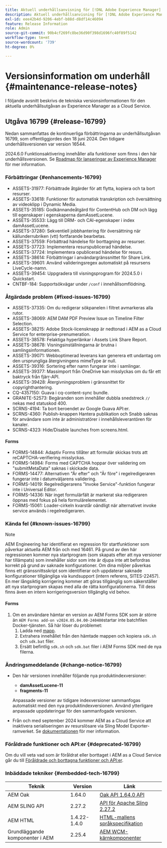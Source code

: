```yaml
---
title: Aktuell underhållsanvisning för [!DNL Adobe Experience Manager] as a Cloud Service.
description: Aktuell underhållsanvisning för [!DNL Adobe Experience Manager] as a Cloud Service.
exl-id: eee42b4d-9206-4ebf-b88d-d8df14c46094
feature: Release Information
role: Admin
source-git-commit: 90b4cf269fc8be36d90f398d1696fc40f89f5142
workflow-type: tm+mt
source-wordcount: '739'
ht-degree: 0%

---
```


# Versionsinformation om underhåll {#maintenance-release-notes}

I följande avsnitt beskrivs de tekniska versionsinformationen för den aktuella underhållsutgåvan av Experience Manager as a Cloud Service.

## Utgåva 16799 {#release-16799}

Nedan sammanfattas de kontinuerliga förbättringarna av underhållsutgåvan 16799, som offentliggjordes den 18 juni 2024. Den tidigare underhållsversionen var version 16544.

2024.6.0 Funktionsaktivering innehåller alla funktioner som finns i den här underhållsversionen. Se [Roadmap för lanseringar av Experience Manager](https://experienceleague.adobe.com/en/docs/experience-manager-release-information/aem-release-updates/update-releases-roadmap) för mer information.

### Förbättringar {#enhancements-16799}

* ASSETS-31977: Förbättrade åtgärder för att flytta, kopiera och ta bort resurser.
* ASSETS-33618: Funktioner för automatisk transkription och översättning av videoklipp i Dynamic Media.
* ASSETS-35185: Godkännandeåtgärd för ContentHub och DM och lägg till egenskaper i egenskaperna damAssetLucene.
* ASSETS-35533: Lägg till DRM- och CAI-egenskaper i index damAssetLucene.
* ASSETS-37280: Sekventiell jobbhantering för översättning när källunderrubriken (vtt) fortfarande bearbetas.
* ASSETS-37559: Förbättrad händelse för borttagning av resurser.
* ASSETS-37723: Implementera resurspublicerad händelse.
* ASSETS-37724: Implementera opublicerad händelse för resurs.
* ASSETS-38614: Förbättringar i användargränssnittet för Share Link.
* ASSETS-39601: Använd valideringsregex automatiskt på resursens LiveCycle-namn.
* ASSETS-39454: Uppgradera till visningsprogram för 2024.5.0 i Quickstart.
* CNTBF-184: Supportsökvägar under `/conf` i innehållsomflödning.

### Åtgärdade problem {#fixed-issues-16799}

* ASSETS-37335: Om du redigerar sökpanelen i filtret avmarkeras alla rutor.
* ASSETS-38069: AEM DAM PDF Preview Issue on Timeline Filter Selection.
* ASSETS-38215: Adobe Stock-licensknapp är nedtonad i AEM as a Cloud Service for enterprise-prenumeration.
* ASSETS-38578: Felaktiga hyperlänkar i Assets Link Share Report.
* ASSETS-38678: Visningsinställningarna är brutna i samlingsinformationen.
* ASSETS-39071: Webboptimerad leverans kan generera ett undantag om den ursprungliga återgivningens mimeType är null.
* ASSETS-39316: Sortering efter namn fungerar inte i samlingar.
* ASSETS-39377: Massimport från OneDrive kan misslyckas om du får ett baktryck från fjärr-API.
* ASSETS-39428: Återgivningsproblem i gränssnittet för copyrighthantering.
* CQ-4357150: Guava i cq-content-sync bundle.
* GRANITE-52573: Begäranden som innehåller dubbla snedstreck `//` nekas med statuskod 400.
* SCRNS-4194: Ta bort beroendet av Google Guava API:er.
* SCRNS-4360: Publish-knappen Hantera publikation och Snabb saknas för användare som inte är administratörer i innehållsleverantören för kanaler.
* SCRNS-4323: Hide/Disable launches from screens.html.

#### Forms

* FORMS-14844: Adaptiv Forms tillåter att formulär skickas trots att reCAPTCHA-verifiering misslyckas.
* FORMS-14984: Forms med CAPTCHA hoppar över validering om &quot;submitMetaData&quot; saknas i skickade data.
* FORMS-14477: Alternativen &quot;Är efter&quot; och &quot;Är före&quot; i regelredigeraren fungerar inte i datumväljarens validering.
* FORMS-14019: Regelredigerarens &quot;Invoke Service&quot;-funktion fungerar inte i Universal Editor.
* FORMS-14336: När inget formulärfält är markerat ska redigeraren öppnas med fokus på hela formulärelementet.
* FORMS-15061: Loader-cirkeln kvarstår oändligt när alternativet invoke service används i regelredigeraren.

### Kända fel {#known-issues-16799}

>[!NOTE]
> AEM Engineering har identifierat en regression för startfunktioner som påverkar aktuella AEM från och med 16461. På grund av den här regressionen kommer nya startprogram (som skapats efter att nya versioner har tillämpats) som innehåller sidor som inte är djupa inte att befordras korrekt på grund av saknade konfigurationer.
> Om dina miljöer påverkas finns ett gränssnittsskript som identifierar och uppdaterar saknade konfigurationer tillgängliga via kundsupport (intern referens, SITES-22457).
> En mer långsiktig korrigering kommer att göras tillgänglig som säkerställer att nya startprogram skapas med alla de rätta konfigurationerna. Till dess finns även en intern korrigeringsversion tillgänglig vid behov.

#### Forms

1. Om en användare hämtar en version av AEM Forms SDK som är större än `AEM Forms add-on v2024.05.04.00-240400`startar inte batchfilen Docker-tjänsten. Så här löser du problemet:
   1. Ladda ned [mapp](/help/forms/assets/sdk_hotfix.zip).
   1. Extrahera innehållet från den hämtade mappen och kopiera `sdk.sh` och `sdk.bat` filer.
   1. Ersätt befintlig `sdk.sh` och `sdk.bat` filer i AEM Forms SDK med de nya filerna.

### Ändringsmeddelande {#change-notice-16799}

* Den här versionen innehåller följande nya produktindexversioner:
   * **damAssetLucene-11**
   * **fragments-11**

  Anpassade versioner av tidigare indexversioner sammanfogas automatiskt med den nya produktindexversionen. Använd ytterligare anpassade uppdateringar för den sammanfogade versionen.

* Från och med september 2024 kommer AEM as a Cloud Service att inaktivera serialiseringen av resurslösare via Sling Model Exporter-ramverket. Se [dokumentationen](/help/implementing/developing/hybrid/disallow-the-serialization-of-resourceresolvers-via-sling-model-exporter.md) för mer information.

### Föråldrade funktioner och API:er {#deprecated-16799}

Om du vill veta vad som är föråldrat eller borttaget i AEM as a Cloud Service går du till [Föråldrade och borttagna funktioner och API:er](/help/release-notes/deprecated-removed-features.md).

### Inbäddade tekniker {#embedded-tech-16799}

| Teknik | Version | Länk |
|---|---|---|
| AEM Oak | 1.64.0 | [Oak API 1.64.0 API](https://www.javadoc.io/doc/org.apache.jackrabbit/oak-api/1.64.0/index.html) |
| AEM SLING API | 2.27.2 | [API för Apache Sling 2.27.2](https://www.javadoc.io/doc/org.apache.sling/org.apache.sling.api/latest/index.html) |
| AEM HTML | 1.4.22-1.4.0 | [HTML-mallens språkspecifikation](https://github.com/adobe/htl-spec) |
| Grundläggande komponenter i AEM | 2.25.4 | [AEM WCM-kärnkomponenter](https://github.com/adobe/aem-core-wcm-components) |
